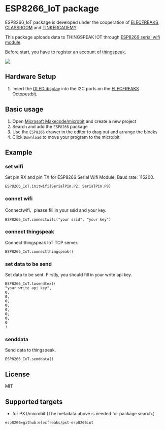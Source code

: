 # ESP8266_IoT package

ESP8266_IoT package is developed under the cooperation of [ELECFREAKS](https://www.elecfreaks.com/), [CLASSROOM](http://www.classroom.com.hk/) and [TINKERCADEMY](https://tinkercademy.com/).

This package uploads data to THINGSPEAK IOT through [ESP8266 serial wifi module](http://www.elecfreaks.com/estore/esp8266-serial-wifi-module.html). 

Before start, you have to register an account of [thingspeak](https://thingspeak.com/).

![](https://github.com/elecfreaks/pxt-esp8266iot/blob/master/ESP8266.png)


## Hardware Setup

1. Insert the [OLED display](http://www.elecfreaks.com/estore/iic-oled.html) into the I2C ports on the [ELECFREAKS Octopus:bit](http://www.elecfreaks.com/estore/elecfreaks-micro-bit-breakout-board.html).


## Basic usage

1. Open [Microsoft Makecode/microbit](https://pxt.microbit.org) and create a new project 
2. Search and add the `ESP8266` package
3. Use the `ESP8266` drawer in the editor to drag out and arrange the blocks
4. Click `Download` to move your program to the micro:bit


## Example

### set wifi
Set pin RX and pin TX for ESP8266 Serial Wifi Module, Baud rate: 115200.
```blocks
ESP8266_IoT.initwifi(SerialPin.P2, SerialPin.P8)
```

### connet wifi
Connectwifi，please fill in your ssid and your key.
```blocks
ESP8266_IoT.connectwifi("your ssid", "your key")
```

### connect thingspeak
Connect thingspeak IoT TCP server.
```blocks
ESP8266_IoT.connectthingspeak()
```

### set data to be send 
Set data to be sent. Firstly, you should fill in your write api key.
```blocks
ESP8266_IoT.tosendtext(
"your write api key",
0,
0,
0,
0,
0,
0,
0,
0
)
``` 

### senddata
Send data to thingspeak.
```blocks
ESP8266_IoT.senddata()
```


## License

MIT


## Supported targets

* for PXT/microbit
(The metadata above is needed for package search.)

```package
esp8266=github:elecfreaks/pxt-esp8266iot
```



